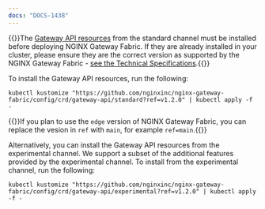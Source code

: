 ```yaml
---
docs: "DOCS-1438"
---
```


{{<note>}}The [Gateway API resources](https://github.com/kubernetes-sigs/gateway-api) from the standard channel must be installed before deploying NGINX Gateway Fabric. If they are already installed in your cluster, please ensure they are the correct version as supported by the NGINX Gateway Fabric - [see the Technical Specifications](https://github.com/nginxinc/nginx-gateway-fabric/blob/v1.2.0/README.md#technical-specifications).{{</note>}}

To install the Gateway API resources, run the following:

```shell
kubectl kustomize "https://github.com/nginxinc/nginx-gateway-fabric/config/crd/gateway-api/standard?ref=v1.2.0" | kubectl apply -f -
```

{{<note>}}If you plan to use the `edge` version of NGINX Gateway Fabric, you can replace the vesion in `ref` with `main`, for example `ref=main`.{{</note>}}

Alternatively, you can install the Gateway API resources from the experimental channel. We support a subset of the
additional features provided by the experimental channel. To install from the experimental channel, run the following:

```shell
kubectl kustomize "https://github.com/nginxinc/nginx-gateway-fabric/config/crd/gateway-api/experimental?ref=v1.2.0" | kubectl apply -f -
```
